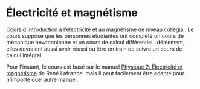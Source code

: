 # Électricité et magnétisme

Cours d'introduction à l'électricité et au magnétisme de niveau collégial. Le
cours suppose que les personnes étudiantes ont complété un cours de mécanique
newtonnienne et un cours de calcul différentiel. Idéalement, elles devraient
aussi avoir réussi ou être en train de suivre un cours de calcul intégral.

Pour l'instant, le cours est basé sur le manuel [Physique 2: Électricité et
magnétisme](https://www.cheneliere.ca/fr/physique-2-electricite-et-magnetisme-8779.html)
de René Lafrance, mais il peut facilement être adapté pour n'importe quel autre
manuel.
